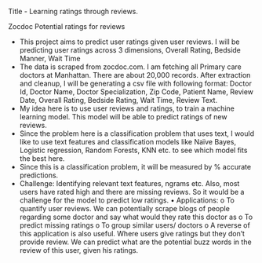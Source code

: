 Title - Learning ratings through reviews.

Zocdoc Potential ratings for reviews

*  This project aims to predict user ratings given user reviews. I will be predicting user ratings across 3 dimensions, Overall Rating, Bedside Manner, Wait Time
*  The data is scraped from zocdoc.com. I am fetching all Primary care doctors at Manhattan.  There are about 20,000 records.
After extraction and cleanup, I will be generating a csv file with following format:
Doctor Id, Doctor Name, Doctor Specialization, Zip Code, Patient Name, Review Date, Overall Rating, Bedside Rating, Wait Time, Review Text. 
* My idea here is to use user reviews and ratings, to train a machine learning model. This model will be able to predict ratings of new reviews.
* Since the problem here is a classification problem that uses text, I would like to use text features and classification models like Naïve Bayes, Logistic regression, Random Forests, KNN etc. to see which model fits the best here.
* Since this is a classification problem, it will be measured by % accurate predictions.
* Challenge: Identifying relevant text features, ngrams etc. Also, most users have rated high and there are missing reviews. So it would be a challenge for the model to predict low ratings.
•	Applications:
o	To quantify user reviews. We can potentially scrape blogs of people regarding some doctor and say what would they rate this doctor as
o	To predict missing ratings
o	To group similar users/ doctors
o	A reverse of this application is also useful. Where users give ratings but they don’t provide review. We can predict what are the potential buzz words in the review of this user, given his ratings.

